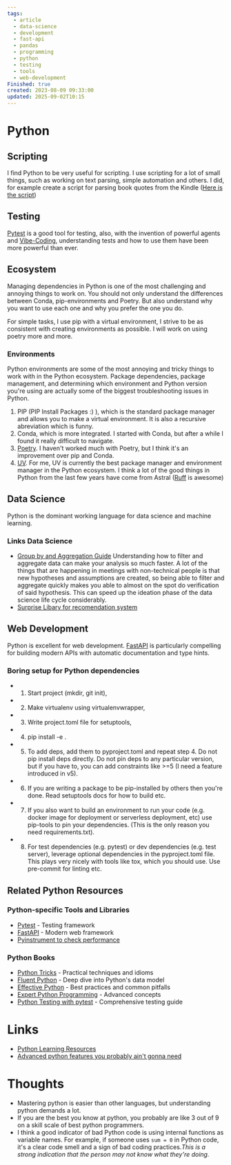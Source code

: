 ```yaml
---
tags:
  - article
  - data-science
  - development
  - fast-api
  - pandas
  - programming
  - python
  - testing
  - tools
  - web-development
Finished: true
created: 2023-08-09 09:33:00
updated: 2025-09-02T10:15
---
```

# Python


## Scripting 
I find Python to be very useful for scripting. I use scripting for a lot of small things, such as working on text parsing, simple automation and others.
I did, for example create a script for parsing book quotes from the Kindle ([Here is the script](https://github.com/EmilRamsvik/dotfiles/blob/master/scripts/get_quotes.py))


## Testing
[Pytest](Pytest.md) is a good tool for testing, also, with the invention of powerful agents and [Vibe-Coding](../../AI/Vibe-Coding.md), understanding tests and how to use them have been more powerful than ever. 

## Ecosystem

Managing dependencies in Python is one of the most challenging and annoying things to work on. You should not only understand the differences between Conda, pip-environments and Poetry. But also understand why you want to use each one and why you prefer the one you do. 

For simple tasks, I use pip with a virtual environment, I strive to be as consistent with creating environments as possible. I will work on using poetry more and more. 
### Environments
Python environments are some of the most annoying and tricky things to work with in the Python ecosystem. Package dependencies, package management, and determining which environment and Python version you're using are actually some of the biggest troubleshooting issues in Python.

1. PIP (PIP Install Packages :) ), which is the standard package manager and allows you to make a virtual environment. It is also a recursive abreviation which is funny. 
2. Conda, which is more integrated. I started with Conda, but after a while I found it really difficult to navigate.
3. [Poetry](https://python-poetry.org/). I haven't worked much with Poetry, but I think it's an improvement over pip and Conda. 
4. [UV](https://docs.astral.sh/uv/guides/install-python/). For me, UV is currently the best package manager and environment manager in the Python ecosystem. I think a lot of the good things in Python from the last few years have come from Astral ([Ruff](https://docs.astral.sh/ruff/) is awesome)

## Data Science
Python is the dominant working language for data science and machine learning. 


### Links Data Science

- [Group by and Aggregation Guide](https://pbpython.com/groupby-agg.html) Understanding how to filter and aggregate data can make your analysis so much faster. A lot of the things that are happening in meetings with non-technical people is that new hypotheses and assumptions are created, so being able to filter and aggregate quickly makes you able to almost on the spot do verification of said hypothesis.  This can speed up the ideation phase of the data science life cycle considerably. 
- [Surprise Libary for recomendation system](https://surpriselib.com/)

## Web Development

Python is excellent for web development. [FastAPI](FastAPI.md) is particularly compelling for building modern APIs with automatic documentation and type hints.

### Boring setup for Python dependencies
- 1. Start project (mkdir, git init),
- 2. Make virtualenv using virtualenvwrapper,
- 3. Write project.toml file for setuptools,
- 4. pip install -e .
- 5. To add deps, add them to pyproject.toml and repeat step 4. Do not pip install deps directly. Do not pin deps to any particular version, but if you have to, you can add constraints like >=5 (I need a feature introduced in v5).
- 6. If you are writing a package to be pip-installed by others then you're done. Read setuptools docs for how to build etc.
- 7. If you also want to build an environment to run your code (e.g. docker image for deployment or serverless deployment, etc) use pip-tools to pin your dependencies. (This is the only reason you need requirements.txt).
- 8. For test dependencies (e.g. pytest) or dev dependencies (e.g. test server), leverage optional dependencies in the pyproject.toml file. This plays very nicely with tools like tox, which you should use. Use pre-commit for linting etc. 
## Related Python Resources

### Python-specific Tools and Libraries
- [Pytest](Pytest.md) - Testing framework 
- [FastAPI](FastAPI.md) - Modern web framework
- [Pyinstrument to check performance](https://github.com/joerick/pyinstrument)

### Python Books
- [Python Tricks](../../Books/Book%20Reviews/Programming/Python/Python%20Tricks.md) - Practical techniques and idioms
- [Fluent Python](../../Books/Book%20Reviews/Programming/Python/Fluent%20Python.md) - Deep dive into Python's data model
- [Effective Python](../../Books/Book%20Reviews/Programming/Python/Effective%20Python.md) - Best practices and common pitfalls
- [Expert Python Programming](../../Books/Book%20Reviews/Programming/Python/Expert%20Python%20Programming.md) - Advanced concepts
- [Python Testing with pytest](../../Books/Book%20Reviews/Programming/Python/Python%20Testing%20with%20pytest.md) - Comprehensive testing guide

# Links
- [Python Learning Resources](https://learnbyexample.github.io/py_resources/)
- [Advanced python features you probably ain't gonna need](https://blog.edward-li.com/tech/advanced-python-features/)

# Thoughts 
- Mastering python is easier than other languages, but understanding python demands a lot. 
- If you are the best you know at python, you probably are like 3 out of 9 on a skill scale of best python programmers. 
- I think a good indicator of bad Python code is using internal functions as variable names. For example, if someone uses `sum = 0` in Python code, it's a clear code smell and a sign of bad coding practices.*This is a strong indication that the person may not know what they're doing.*